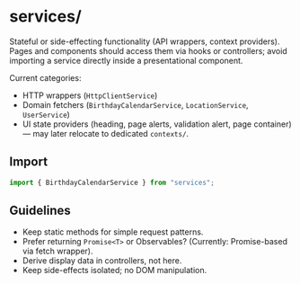 # services/

Stateful or side-effecting functionality (API wrappers, context providers). Pages and components should access them via hooks or controllers; avoid importing a service directly inside a presentational component.

Current categories:

- HTTP wrappers (`HttpClientService`)
- Domain fetchers (`BirthdayCalendarService`, `LocationService`, `UserService`)
- UI state providers (heading, page alerts, validation alert, page container) — may later relocate to dedicated `contexts/`.

## Import

```ts
import { BirthdayCalendarService } from "services";
```

## Guidelines

- Keep static methods for simple request patterns.
- Prefer returning `Promise<T>` or Observables? (Currently: Promise-based via fetch wrapper).
- Derive display data in controllers, not here.
- Keep side-effects isolated; no DOM manipulation.
